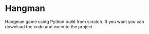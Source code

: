 # Hangman
Hangman game using Python build from scratch. If you want you can download the code and execute the project.
